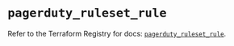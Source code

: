# `pagerduty_ruleset_rule`

Refer to the Terraform Registry for docs: [`pagerduty_ruleset_rule`](https://registry.terraform.io/providers/pagerduty/pagerduty/3.17.2/docs/resources/ruleset_rule).
